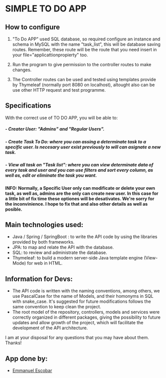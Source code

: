 # SIMPLE TO DO APP
 
## How to configure

1) "To Do APP" used SQL database, so required configure an instance and schema in MySQL with the name "task_list", this will be database saving routes. Remember, these route will be the route that you need insert in your file="applicattionpropierty" too.

2) Run the program to give permission to the controller routes to make changes.

3) The Controller routes can be used and tested using templates provide by Thymeleaf (normally port 8080 on localhost), altought also can be use other HTTP request and test programme.


## Specifications
With the correct use of TO DO APP, you will be able to:
##### - Creater User: "Admins" and "Regular Users". 
##### - Create Task To Do: where you can assing a determinate task to a specific user. Is necesary user exist previously to will can asignate a new task.
##### - View all task on "Task list": where you can view determinate data of every task and user and you can use filters and sort every column, as well as, edit or eliminate the task you want.

#### INFO: Normally, a Specific User only can modificate or delete your own task, as well as, admins are the only can create new user. In this case for a little bit of fix time these optiones will be desativates. We're sorry for the inconvinience. I hope to fix that and also other details as well as posible.

## Main technologies used:
- Java / Spring / SpringBoot : to write the API code by using the libraries provided by both frameworks.
- JPA: to map and relate the API with the database.
- SQL: to review and administrate the database.
- Thymeleaf: to build a modern server-side Java template engine (View-Mode) for web in HTML.

## Information for Devs:
- The API code is written with the naming conventions, among others, we use PascalCase for the name of Models, and their homonyms in SQL with snake_case. It's suggested for future modifications follows the same convention to keep clean the project.
- The root model of the repository, controllers, models and services were correctly organized in different packages, giving the possibility to future updates and allow growth of the project, which will facilitate the development of the API architecture.

I am at your disposal for any questions that you may have about them. Thanks!

## App done by:
- [Emmanuel Escobar](https://github.com/Emmascobar)
